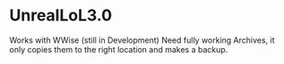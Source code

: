 UnrealLoL3.0
============

Works with WWise (still in Development)
Need fully working Archives, it only copies them to the right location and makes a backup.
